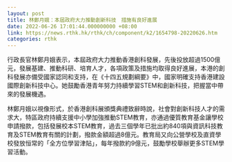 ```yaml
---
layout: post
title: 林鄭月娥：本屆政府大力推動創新科技　措施有良好進展
date: 2022-06-26 17:01:44.000000000 +08:00
link: https://news.rthk.hk/rthk/ch/component/k2/1654798-20220626.htm
categories: rthk
---
```


行政長官林鄭月娥表示，本屆政府大力推動香港創科發展，先後投放超過1500億元，發展基建、推動科研、培育人才，各項政策及措施均取得良好進展，本港的創科發展亦備受國家認同和支持，在《十四五規劃綱要》中，國家明確支持香港建設國際創新科技中心。她鼓勵香港青年努力持續學習STEM和創新科技，把握當中帶來的發展機遇。

林鄭月娥以視像形式，於香港創科展頒獎典禮致辭時說，社會對創新科技人才的需求大，特區政府持續支援中小學加強推動STEM教育，亦通過優質教育基金讓學校申請撥款，包括發展校本STEM教育，過去三個學年已批出約840項與資訊科技教育及STEM教育有關的計劃，撥款金額超過8億元。教育局又向公營學校及直資學校發放恒常的「全方位學習津貼」，每年撥款約9億元，鼓勵學校舉辦更多STEM學習活動。
